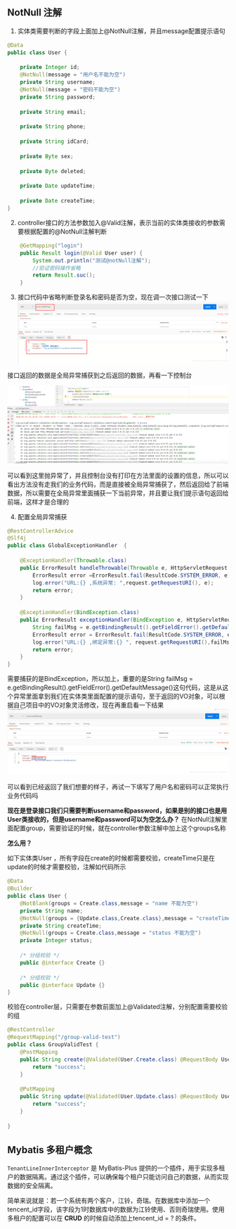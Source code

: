 ## NotNull 注解

1. 实体类需要判断的字段上面加上@NotNull注解，并且message配置提示语句

```java
@Data
public class User {

    private Integer id;
    @NotNull(message = "用户名不能为空")
    private String username;
    @NotNull(message = "密码不能为空")
    private String password;

    private String email;

    private String phone;

    private String idCard;

    private Byte sex;

    private Byte deleted;

    private Date updateTime;

    private Date createTime;
}

```

2. controller接口的方法参数加入@Valid注解，表示当前的实体类接收的参数需要根据配置的@NotNull注解判断

```java
    @GetMapping("login")
    public Result login(@Valid User user) {
		System.out.println("测试@notNull注解");
        //验证密码操作省略
        return Result.suc();
    }

```

3. 接口代码中省略判断登录名和密码是否为空，现在调一次接口测试一下![在这里插入图片描述](images/项目经验/57abacd0a5f8f3ed584b80cc7b121945.png)

接口返回的数据是全局异常捕获到之后返回的数据，再看一下控制台

![在这里插入图片描述](images/项目经验/59814d31b91a08110ee486bb8bad0ff4.png)

可以看到这里抛异常了，并且控制台没有打印在方法里面的设置的信息，所以可以看出方法没有走我们的业务代码，而是直接被全局异常捕获了，然后返回给了前端数据，所以需要在全局异常里面捕获一下当前异常，并且要让我们提示语句返回给前端，这样才是合理的

4. 配置全局异常捕获

```java
@RestControllerAdvice
@Slf4j
public class GlobalExceptionHandler  {
 	
    @ExceptionHandler(Throwable.class)
    public ErrorResult handleThrowable(Throwable e, HttpServletRequest request) {
        ErrorResult error =ErrorResult.fail(ResultCode.SYSTEM_ERROR, e);
        log.error("URL:{} ,系统异常: ",request.getRequestURI(), e);
        return error;
    }

    @ExceptionHandler(BindException.class)
    public ErrorResult exceptionHandler(BindException e, HttpServletRequest request) {
        String failMsg = e.getBindingResult().getFieldError().getDefaultMessage();
        ErrorResult error = ErrorResult.fail(ResultCode.SYSTEM_ERROR, e, failMsg);
        log.error("URL:{} ,绑定异常:{} ", request.getRequestURI(),failMsg);
        return error;
    }
}

```

需要捕获的是BindException，所以加上，重要的是String failMsg = e.getBindingResult().getFieldError().getDefaultMessage()这句代码，这是从这个异常里面拿到我们在实体类里面配置的提示语句，至于返回的VO对象，可以根据自己项目中的VO对象灵活修改，现在再重启看一下结果
![在这里插入图片描述](images/项目经验/6be11625ddc55a857a9c2803e86d7b2f.png)

可以看到已经返回了我们想要的样子，再试一下填写了用户名和密码可以正常执行业务代码吗

**现在是登录接口我们只需要判断username和password，如果是别的接口也是用User类接收的，但是username和password可以为空怎么办？**
在NotNull注解里面配置group，需要验证的时候，就在controller参数注解中加上这个groups名称

**怎么用？**

如下实体类User ，所有字段在create的时候都需要校验，createTime只是在update的时候才需要校验，注解如代码所示

```java
@Data
@Builder
public class User {
    @NotBlank(groups = Create.class,message = "name 不能为空")
    private String name;
    @NotNull(groups = {Update.class,Create.class},message = "createTime 不能为空")
    private String createTime;
    @NotNull(groups = Create.class,message = "status 不能为空")
    private Integer status;

    /* 分组校验 */
    public @interface Create {}

    /* 分组校验 */
    public @interface Update {}
}
```

校验在controller层，只需要在参数前面加上@Validated注解，分别配置需要校验的组

```java
@RestController
@RequestMapping("/group-valid-test")
public class GroupValidTest {
    @PostMapping
    public String create(@Validated(User.Create.class) @RequestBody User user){
        return "success";
    }

    @PutMapping
    public String update(@Validated(User.Update.class) @RequestBody User user){
        return "success";
    }

}
```



## Mybatis 多租户概念

`TenantLineInnerInterceptor` 是 MyBatis-Plus 提供的一个插件，用于实现多租户的数据隔离。通过这个插件，可以确保每个租户只能访问自己的数据，从而实现数据的安全隔离。

简单来说就是：若一个系统有两个客户，江铃，奇瑞。在数据库中添加一个tencent_id字段，该字段为1时数据库中的数据为江铃使用、否则奇瑞使用。使用多租户的配置可以在 **CRUD** 的时候自动添加上tencent_id = ? 的条件。

